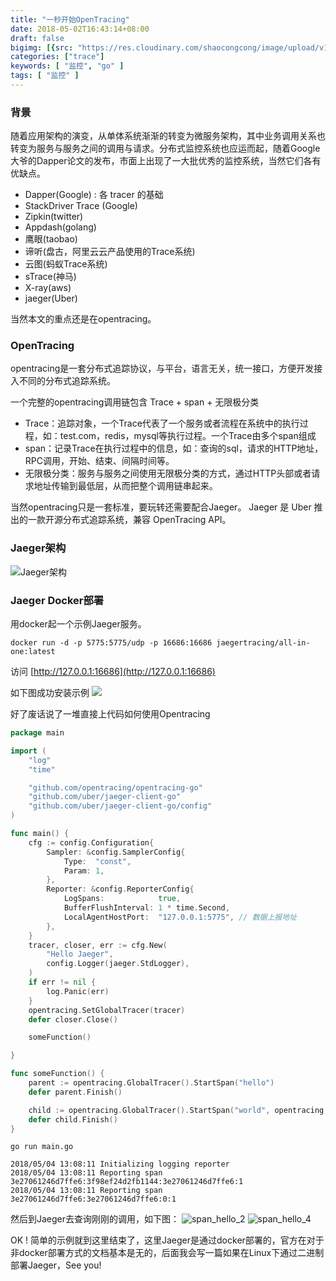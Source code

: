 ```yaml
---
title: "一秒开始OpenTracing"
date: 2018-05-02T16:43:14+08:00
draft: false
bigimg: [{src: "https://res.cloudinary.com/shaocongcong/image/upload/v1525252394/blog/trace/opentracing/tracing_kenan.jpg", desc: "tracing"}]
categories: ["trace"]
keywords: [ "监控", "go" ]
tags: [ "监控" ]
---
```


### 背景
随着应用架构的演变，从单体系统渐渐的转变为微服务架构，其中业务调用关系也转变为服务与服务之间的调用与请求。分布式监控系统也应运而起，随着Google大爷的Dapper论文的发布，市面上出现了一大批优秀的监控系统，当然它们各有优缺点。

- Dapper(Google) : 各 tracer 的基础 
- StackDriver Trace (Google) 
- Zipkin(twitter) 
- Appdash(golang) 
- 鹰眼(taobao) 
- 谛听(盘古，阿里云云产品使用的Trace系统) 
- 云图(蚂蚁Trace系统) 
- sTrace(神马) 
- X-ray(aws)
- jaeger(Uber)

当然本文的重点还是在opentracing。

### OpenTracing
opentracing是一套分布式追踪协议，与平台，语言无关，统一接口，方便开发接入不同的分布式追踪系统。

一个完整的opentracing调用链包含 Trace + span + 无限极分类

- Trace：追踪对象，一个Trace代表了一个服务或者流程在系统中的执行过程，如：test.com，redis，mysql等执行过程。一个Trace由多个span组成
- span：记录Trace在执行过程中的信息，如：查询的sql，请求的HTTP地址，RPC调用，开始、结束、间隔时间等。
- 无限极分类：服务与服务之间使用无限极分类的方式，通过HTTP头部或者请求地址传输到最低层，从而把整个调用链串起来。

当然opentracing只是一套标准，要玩转还需要配合Jaeger。
Jaeger 是 Uber 推出的一款开源分布式追踪系统，兼容 OpenTracing API。

### Jaeger架构

![Jaeger架构](https://res.cloudinary.com/shaocongcong/image/upload/v1525423400/blog/trace/opentracing/jaeger-architecture.png)


### Jaeger Docker部署
用docker起一个示例Jaeger服务。

    docker run -d -p 5775:5775/udp -p 16686:16686 jaegertracing/all-in-one:latest

访问 [http://127.0.0.1:16686](http://127.0.0.1:16686)

如下图成功安装示例
![](https://res.cloudinary.com/shaocongcong/image/upload/v1525410176/blog/trace/opentracing/jaeger_ui.png)


好了废话说了一堆直接上代码如何使用Opentracing

``` go
package main

import (
	"log"
	"time"

	"github.com/opentracing/opentracing-go"
	"github.com/uber/jaeger-client-go"
	"github.com/uber/jaeger-client-go/config"
)

func main() {
	cfg := config.Configuration{
		Sampler: &config.SamplerConfig{
			Type:  "const",
			Param: 1,
		},
		Reporter: &config.ReporterConfig{
			LogSpans:            true,
			BufferFlushInterval: 1 * time.Second,
			LocalAgentHostPort:  "127.0.0.1:5775", // 数据上报地址
		},
	}
	tracer, closer, err := cfg.New(
		"Hello Jaeger",
		config.Logger(jaeger.StdLogger),
	)
	if err != nil {
		log.Panic(err)
	}
	opentracing.SetGlobalTracer(tracer)
	defer closer.Close()

	someFunction()

}

func someFunction() {
	parent := opentracing.GlobalTracer().StartSpan("hello")
	defer parent.Finish()

	child := opentracing.GlobalTracer().StartSpan("world", opentracing.ChildOf(parent.Context()))
	defer child.Finish()
}

```

    go run main.go

    2018/05/04 13:08:11 Initializing logging reporter
    2018/05/04 13:08:11 Reporting span 3e27061246d7ffe6:3f98ef24d2fb1144:3e27061246d7ffe6:1
    2018/05/04 13:08:11 Reporting span 3e27061246d7ffe6:3e27061246d7ffe6:0:1


然后到Jaeger去查询刚刚的调用，如下图：
![span_hello_2](https://res.cloudinary.com/shaocongcong/image/upload/v1525410983/blog/trace/opentracing/jaeger_hello_2.jpg)
![span_hello_4](https://res.cloudinary.com/shaocongcong/image/upload/v1525410983/blog/trace/opentracing/jaeger_hello_4.jpg)

OK ! 简单的示例就到这里结束了，这里Jaeger是通过docker部署的，官方在对于非docker部署方式的文档基本是无的，后面我会写一篇如果在Linux下通过二进制部署Jaeger，See you! 